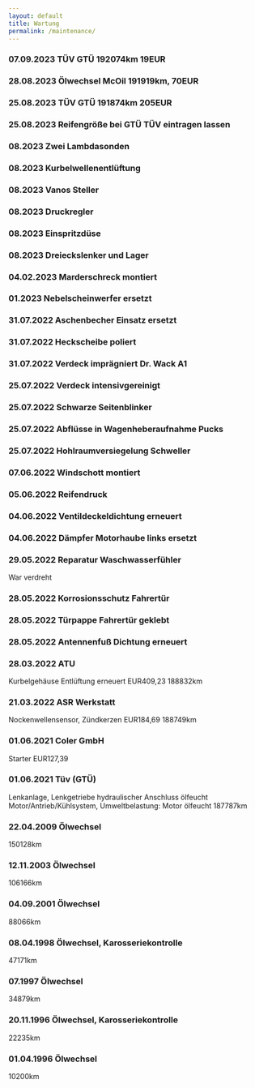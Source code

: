 ```yaml
---
layout: default
title: Wartung
permalink: /maintenance/
---
```


### 07.09.2023 TÜV GTÜ 192074km 19EUR

### 28.08.2023 Ölwechsel McOil 191919km, 70EUR

### 25.08.2023 TÜV GTÜ 191874km 205EUR

### 25.08.2023 Reifengröße bei GTÜ TÜV eintragen lassen

### 08.2023 Zwei Lambdasonden

### 08.2023 Kurbelwellenentlüftung

### 08.2023 Vanos Steller

### 08.2023 Druckregler

### 08.2023 Einspritzdüse

### 08.2023 Dreieckslenker und Lager

### 04.02.2023 Marderschreck montiert

### 01.2023 Nebelscheinwerfer ersetzt

### 31.07.2022 Aschenbecher Einsatz ersetzt

### 31.07.2022 Heckscheibe poliert

### 31.07.2022 Verdeck imprägniert Dr. Wack A1

### 25.07.2022 Verdeck intensivgereinigt

### 25.07.2022 Schwarze Seitenblinker

### 25.07.2022 Abflüsse in Wagenheberaufnahme Pucks

### 25.07.2022 Hohlraumversiegelung Schweller

### 07.06.2022 Windschott montiert

### 05.06.2022 Reifendruck

### 04.06.2022 Ventildeckeldichtung erneuert

### 04.06.2022 Dämpfer Motorhaube links ersetzt

### 29.05.2022 Reparatur Waschwasserfühler
War verdreht

### 28.05.2022 Korrosionsschutz Fahrertür

### 28.05.2022 Türpappe Fahrertür geklebt

### 28.05.2022 Antennenfuß Dichtung erneuert

### 28.03.2022 ATU
Kurbelgehäuse Entlüftung erneuert EUR409,23
188832km

### 21.03.2022 ASR Werkstatt
Nockenwellensensor, Zündkerzen EUR184,69
188749km

### 01.06.2021 Coler GmbH
Starter EUR127,39

### 01.06.2021 Tüv (GTÜ)
Lenkanlage, Lenkgetriebe hydraulischer Anschluss ölfeucht
Motor/Antrieb/Kühlsystem, Umweltbelastung: Motor ölfeucht
187787km

### 22.04.2009 Ölwechsel
150128km

### 12.11.2003 Ölwechsel
106166km

### 04.09.2001 Ölwechsel
88066km

### 08.04.1998 Ölwechsel, Karosseriekontrolle
47171km

### 07.1997 Ölwechsel
34879km

### 20.11.1996 Ölwechsel, Karosseriekontrolle
22235km

### 01.04.1996 Ölwechsel
10200km
